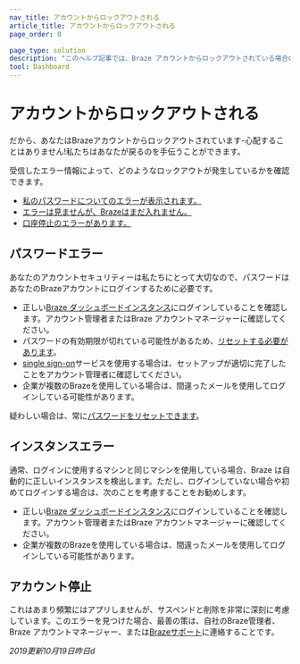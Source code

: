 ```yaml
---
nav_title: アカウントからロックアウトされる
article_title: アカウントからロックアウトされる
page_order: 0

page_type: solution
description: "このヘルプ記事では、Braze アカウントからロックアウトされている場合のトラブルシューティングステップについて説明します。"
tool: Dashboard
---
```


# アカウントからロックアウトされる

だから、あなたはBrazeアカウントからロックアウトされています-心配することはありません!私たちはあなたが戻るのを手伝うことができます。	

受信したエラー情報によって、どのようなロックアウトが発生しているかを確認できます。	

- [私のパスワードについてのエラーが表示されます。](#password-error)	
- [エラーは見ませんが、Brazeはまだ入れません。](#instance-error)	
- [口座停止のエラーがあります。](#account-suspension)	

## パスワードエラー

あなたのアカウントセキュリティーは私たちにとって大切なので、パスワードはあなたのBrazeアカウントにログインするために必要です。	
- 正しい[Braze ダッシュボードインスタンス][1]にログインしていることを確認します。アカウント管理者またはBraze アカウントマネージャーに確認してください。	
- パスワードの有効期限が切れている可能性があるため、[リセットする必要があります][2]。	
- [single sign-on][3]サービスを使用する場合は、セットアップが適切に完了したことをアカウント管理者に確認してください。	
- 企業が複数のBrazeを使用している場合は、間違ったメールを使用してログインしている可能性があります。  	

疑わしい場合は、常に[パスワードをリセットできます][2]。	

## インスタンスエラー

通常、ログインに使用するマシンと同じマシンを使用している場合、Braze は自動的に正しいインスタンスを検出します。ただし、ログインしていない場合や初めてログインする場合は、次のことを考慮することをお勧めします。	

- 正しい[Braze ダッシュボードインスタンス][1]にログインしていることを確認します。アカウント管理者またはBraze アカウントマネージャーに確認してください。
- 企業が複数のBrazeを使用している場合は、間違ったメールを使用してログインしている可能性があります。	

## アカウント停止	

これはあまり頻繁にはアプリしませんが、サスペンドと削除を非常に深刻に考慮しています。このエラーを見つけた場合、最善の策は、自社のBraze管理者、Braze アカウントマネージャー、または[Brazeサポート][support]に連絡することです。

_2019更新10月19日昨日d_

[support]: {{site.baseurl}}/support_contact/	
[1]: {{site.baseurl}}/user_guide/administrative/access_braze/braze_instances/#braze-instances
[2]: {{site.baseurl}}/user_guide/administrative/access_braze/accessing_your_account/#resetting-your-password
[3]: {{site.baseurl}}/user_guide/administrative/access_braze/single_sign_on/set_up/
